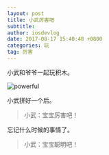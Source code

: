 ```yaml
---
layout: post
title: 小武厉害吧
subtitle: 
author: iosdevlog
date: 2017-08-17 15:40:48 +0800
categories: 玩
tag: 厉害
---
```


小武和爷爷一起玩积木。

![powerful](https://firebasestorage.googleapis.com/v0/b/growth15-a8c59.appspot.com/o/2017%2F08%2F17%2Fpowerful.jpg?alt=media&token=a98bf644-874a-4819-b5ff-113a5594766d)

小武拼好一个后。

> 小武：宝宝厉害吧！

忘记什么时候的事情了。

> 小武：宝宝聪明吧！
